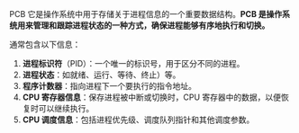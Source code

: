 PCB 它是操作系统中用于存储关于进程信息的一个重要数据结构。**PCB 是操作系统用来管理和跟踪进程状态的一种方式，确保进程能够有序地执行和切换。**

通常包含以下信息：

1. **进程标识符**（PID）：一个唯一的标识号，用于区分不同的进程。
2. **进程状态**：如就绪、运行、等待、终止）等。
3. **程序计数器**：指向进程下一个要执行的指令地址。
4. **CPU 寄存器信息**：保存进程被中断或切换时，CPU 寄存器中的数据，以便恢复时可以继续执行。
5. **CPU 调度信息**：包括进程优先级、调度队列指针和其他调度参数。